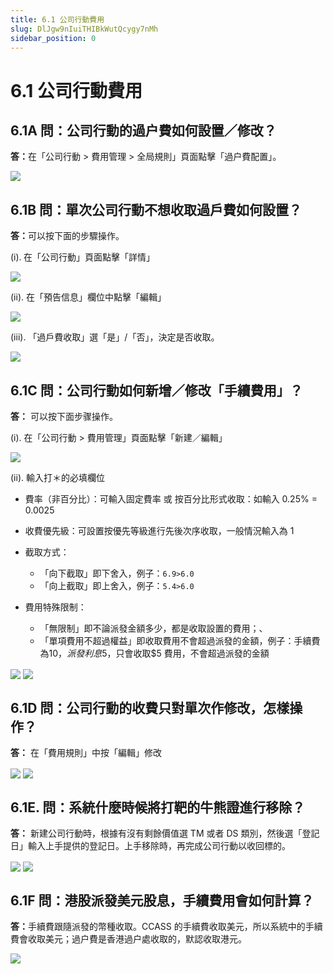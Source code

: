 ```yaml
---
title: 6.1 公司行動費用
slug: DlJgw9nIuiTHIBkWutQcygy7nMh
sidebar_position: 0
---
```



# 6.1 公司行動費用

## 6.1A 問：公司行動的過户費如何設置／修改？

<b>答：</b>在「公司行動 &gt; 費用管理 &gt; 全局規則」頁面點擊「過户費配置」。

<img src="/assets/VsXrbmMfEof3JVxYmuJcbRlunWc.png" src-width="2344" src-height="792" align="center"/>

## 6.1B 問：單次公司行動不想收取過戶費如何設置？ 

<b>答：</b>可以按下面的步驟操作。

(i).<b> </b>在「公司行動」頁面點擊「詳情」

<img src="/assets/LEGvbYp3OohIsEx7s1Mc2JPJnVg.png" src-width="2850" src-height="1450" align="center"/>

(ii).  在「預告信息」欄位中點擊「編輯」

<img src="/assets/RdWSblOz3opKSSxn95Hcjc0snkS.png" src-width="2870" src-height="1378" align="center"/>

(iii). 「過戶費收取」選「是」/「否」，決定是否收取。

<img src="/assets/HnNqb1WODoacDYxZCdNcEHuDnYb.png" src-width="2828" src-height="1442" align="center"/>

## 6.1C 問：公司行動如何新增／修改「手續費用」？

<b>答：</b> 可以按下面步骤操作。

(i). 在「公司行動 &gt; 費用管理」頁面點擊「新建／編輯」

<img src="/assets/P9f1bOT9DorqYux0pCeczuOpnCc.png" src-width="2810" src-height="1434" align="center"/>

(ii). 輸入打＊的必填欄位

- 費率（非百分比）：可輸入固定費率 或 按百分比形式收取：如輸入 0.25% = 0.0025
- 收費優先級：可設置按優先等級進行先後次序收取，一般情況輸入為 1
- 截取方式：
    - 「向下截取」即下舍入，例子：`6.9>6.0` 
    - 「向上截取」即上舍入，例子：`5.4>6.0`

- 費用特殊限制：
    - 「無限制」即不論派發金額多少，都是收取設置的費用；、
    - 「單項費用不超過權益」即收取費用不會超過派發的金額，例子：手續費為$10，派發利息$5，只會收取$5 費用，不會超過派發的金額

<img src="/assets/VT7HbYotOo3iUdxyT0yccvStnff.png" src-width="2734" src-height="1614" align="center"/>

<img src="/assets/R7HfbFcWQoYdF7x7YQ2cV4DDnYg.png" src-width="2750" src-height="1616" align="center"/>

## 6.1D 問：公司行動的收費只對單次作修改，怎樣操作？

<b>答：</b> 在「費用規則」中按「編輯」修改

<img src="/assets/T636br02MoBUvRxcXZOceXkunVe.png" src-width="1570" src-height="1522" align="center"/>

<img src="/assets/WBQzbR3QvoYhX4x8zl8cEgQencY.png" src-width="1736" src-height="1524" align="center"/>

## 6.1E. 問：系統什麼時候將打靶的牛熊證進行移除？

<b>答：</b> 新建公司行動時，根據有沒有剩餘價值選 TM 或者 DS 類別，然後選「登記日」輸入上手提供的登記日。上手移除時，再完成公司行動以收回標的。

<img src="/assets/GKAMbX2WpoJIVNxJ8Cgc7D6pnkg.png" src-width="2674" src-height="1226" align="center"/>

<img src="/assets/Vt7KbqB8JolZvIxAdSJcVl9gnfe.png" src-width="904" src-height="1126" align="center"/>

## 6.1F 問：港股派發美元股息，手續費用會如何計算？

<b>答：</b>手續費跟隨派發的幣種收取。CCASS 的手續費收取美元，所以系統中的手續費會收取美元；過户費是香港過户處收取的，默認收取港元。

<img src="/assets/PMQLbfBDpoSatAx8FujcXgk7nVd.png" src-width="2038" src-height="996" align="center"/>

